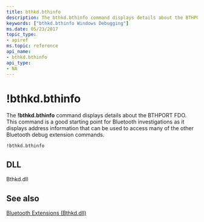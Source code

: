 ```yaml
---
title: bthkd.bthinfo
description: The bthkd.bthinfo command displays details about the BTHPORT FDO. This command is a good starting point for Bluetooth investigations.
keywords: ["bthkd.bthinfo Windows Debugging"]
ms.date: 05/23/2017
topic_type:
- apiref
ms.topic: reference
api_name:
- bthkd.bthinfo
api_type:
- NA
---
```


# !bthkd.bthinfo


The **!bthkd.bthinfo** command displays details about the BTHPORT FDO. This command is a good starting point for Bluetooth investigations as it displays address information that can be used to access many of the other Bluetooth debug extension commands.

```dbgsyntax
!bthkd.bthinfo 
```

## <span id="DLL"></span><span id="dll"></span>DLL


Bthkd.dll

## <span id="see_also"></span>See also


[Bluetooth Extensions (Bthkd.dll)](bluetooh-extensions--bthkd-dll-.md)

 

 






